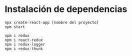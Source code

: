 # Instalación de dependencias

```code
npx create-react-app [nombre del proyecto]
npm start

npm i redux
npm i react-redux
npm i redux-logger
npm i redux-thunk
```
